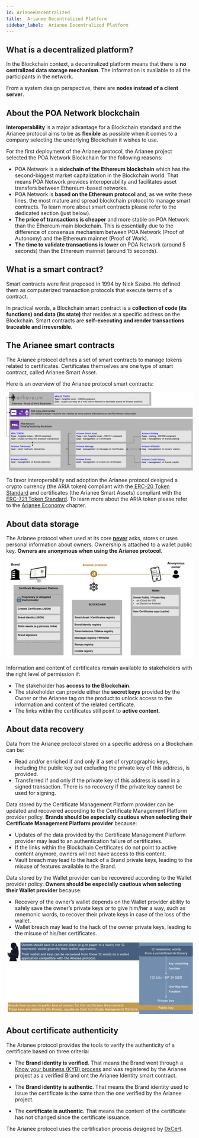 ```yaml
---
id: ArianeeDecentralized
title:  Arianee Decentralized Platform
sidebar_label:  Arianee Decentralized Platform
---
```






## **What is a decentralized platform?**

In the Blockchain context, a decentralized platform means that there is **no centralized data storage mechanism**. The information is available to all the participants in the network. 

From a system design perspective, there are **nodes instead of a client server**.


## **About the POA Network blockchain**

**Interoperability** is a major advantage for a Blockchain standard and the Arianee protocol aims to be as **flexible** as possible when it comes to a company selecting the underlying Blockchain it wishes to use.

 

For the first deployment of the Arianee protocol, the Arianee project selected the POA Network Blockchain for the following reasons:



*   POA Network is a **sidechain of the Ethereum blockchain** which has the second-biggest market capitalization in the Blockchain world. That means POA Network provides interoperability and facilitates asset transfers between Ethereum-based networks.
*   POA Network is **based on the Ethereum protocol** and, as we write these lines, the most mature and spread blockchain protocol to manage smart contracts. To learn more about smart contracts please refer to the dedicated section (just below).
*   **The price of transactions is cheaper** and more stable on POA Network than the Ethereum main blockchain. This is essentially due to the difference of consensus mechanism between POA Network (Proof of Autonomy) and the Ethereum mainnet (Proof of Work).
*   **The time to validate transactions is lower** on POA Network (around 5 seconds) than the Ethereum mainnet (around 15 seconds).

## **What is a smart contract?**


Smart contracts were first proposed in 1994 by Nick Szabo. He defined them as computerized transaction protocols that execute terms of a contract.

 

In practical words, a Blockchain smart contract is a **collection of code (its functions) and data (its state)** that resides at a specific address on the Blockchain. Smart contracts are **self-executing and render transactions traceable and irreversible**.


## **The Arianee smart contracts**

The Arianee protocol defines a set of smart contracts to manage tokens related to certificates. Certificates themselves are one type of smart contract, called Arianee Smart Asset.

 

Here is an overview of the Arianee protocol smart contracts:



![alt_text](../img/arianeesmartcontract.png "image_tooltip")


To favor interoperability and adoption the Arianee protocol designed a crypto currency (the ARIA token) compliant with the[ ERC-20 Token Standard](https://github.com/ethereum/EIPs/blob/master/EIPS/eip-20.md) and certificates (the Arianee Smart Assets) compliant with the[ ERC-721 Token Standard](https://github.com/ethereum/eips/issues/721). To learn more about the ARIA token please refer to the [Arianee Economy](ArianeeJS) chapter.


## **About data storage**

The Arianee protocol when used at its core **<span style="text-decoration:underline;">never</span>** asks, stores or uses personal information about owners. Ownership is attached to a wallet public key. **Owners are anonymous when using the Arianee protocol**.




![alt_text](../img/arianeedatastorage.png "image_tooltip")


Information and content of certificates remain available to stakeholders with the right level of permission if:



*   The stakeholder has **access to the Blockchain**.
*   The stakeholder can provide either the **secret keys** provided by the Owner or the Arianee tag on the product to unlock access to the information and content of the related certificate.
*   The links within the certificates still point to **active content**.

## **About data recovery**


Data from the Arianee protocol stored on a specific address on a Blockchain can be:



*   Read and/or enriched if and only if a set of cryptographic keys, including the public key but excluding the private key of this address, is provided.
*   Transferred if and only if the private key of this address is used in a signed transaction. There is no recovery if the private key cannot be used for signing.

 

Data stored by the Certificate Management Platform provider can be updated and recovered according to the Certificate Management Platform provider policy. **Brands should be especially cautious when selecting their Certificate Management Platform provider** because:



*   Updates of the data provided by the Certificate Management Platform provider may lead to an authentication failure of certificates.
*   If the links within the Blockchain Certificates do not point to active content anymore, owners will not have access to this content.
*   Vault breach may lead to the hack of a Brand private keys, leading to the misuse of features available to the Brand.

     


Data stored by the Wallet provider can be recovered according to the Wallet provider policy. **Owners should be especially cautious when selecting their Wallet provider** because:



*   Recovery of the owner’s wallet depends on the Wallet provider ability to safely save the owner’s private keys or to give him/her a way, such as mnemonic words, to recover their private keys in case of the loss of the wallet.
*   Wallet breach may lead to the hack of the owner private keys, leading to the misuse of his/her certificates.


![alt_text](../img/arianeewallet.png "image_tooltip")



## **About certificate authenticity**

The Arianee protocol provides the tools to verify the authenticity of a certificate based on three criteria:

 



*   The **Brand identity is verified**. That means the Brand went through a [Know your business (KYB) process](KYBprocess) and was registered by the Arianee project as a verified Brand ont the Arianee Identity smart contract.

     

*   The **Brand identity is authentic**. That means the Brand identity used to issue the certificate is the same than the one verified by the Arianee project.
*   The **certificate is authentic**. That means the content of the certificate has not changed since the certificate issuance.


The Arianee protocol uses the certification process designed by [0xCert](https://0xcert.org/). 
